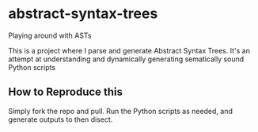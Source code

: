 # abstract-syntax-trees
Playing around with ASTs

This is a project where I parse and generate Abstract Syntax Trees. It's an attempt at understanding and dynamically generating sematically sound Python scripts

## How to Reproduce this
Simply fork the repo and pull. Run the Python scripts as needed, and generate outputs to then disect.
